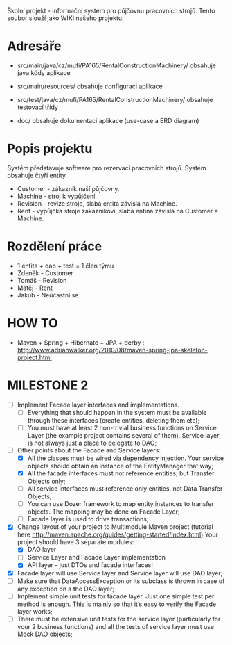 Školní projekt - informační systém pro půjčovnu pracovních strojů.
Tento soubor slouží jako WIKI našeho projektu.

# Adresáře
 * src/main/java/cz/mufi/PA165/RentalConstructionMachinery/
 obsahuje java kódy aplikace
 
 * src/main/resources/
 obsahuje configuraci aplikace
 
 * src/test/java/cz/mufi/PA165/RentalConstructionMachinery/
 obsahuje testovací třídy
 
 * doc/
 obsahuje dokumentaci aplikace (use-case a ERD diagram)

# Popis projektu
 Systém představuje software pro rezervaci pracovních strojů.
 Systém obsahuje čtyři entity.
 * Customer - zákazník naší půjčovny.
 * Machine - stroj k vypůjčení.
 * Revision - revize stroje, slabá entita závislá na Machine.
 * Rent - výpůjčka stroje zákazníkovi, slabá entina závislá na Customer a Machine.
 
# Rozdělení práce
 * 1 entita + dao + test = 1 člen týmu
 * Zdeněk - Customer 
 * Tomáš  - Revision
 * Matěj  - Rent
 * Jakub  - Neúčastní se
 
# HOW TO
 * Maven + Spring + Hibernate + JPA + derby : http://www.adrianwalker.org/2010/08/maven-spring-jpa-skeleton-project.html
 
# MILESTONE 2

- [ ] Implement Facade layer interfaces and implementations.
	- [ ] Everything that should happen in the system must be available through these interfaces (create entities, deleting them etc);
	- [ ] You must have at least 2 non-trivial business functions on Service Layer (the example project contains several of them). Service layer is not always just a  place to delegate to DAO;
- [ ] Other points about the Facade and Service layers:
	- [x] All the classes must be wired via dependency injection. Your service objects should obtain an instance of the EntityManager that way;
	- [x] All the facade interfaces must not reference entities, but Transfer Objects only;
	- [ ] All service interfaces must reference only entities, not Data Transfer Objects;
	- [ ] You can use Dozer framework to map entity instances to transfer objects. The mapping may be done on Facade Layer;
	- [ ] Facade layer is used to drive transactions;
- [x] Change layout of your project to Multimodule Maven project (tutorial here http://maven.apache.org/guides/getting-started/index.html) Your project should have 3 separate modules:
	- [x] DAO layer
	- [ ] Service Layer and Facade Layer implementation
	- [x] API layer - just DTOs and facade interfaces!
- [x] Facade layer will use Service layer and Service layer will use DAO layer;
- [ ] Make sure that DataAccessException or its subclass is thrown in case of any exception on a the DAO layer;
- [ ] Implement simple unit tests for facade layer. Just one simple test per method is enough. This is mainly so that it’s easy to verify the Facade layer works;
- [ ] There must be extensive unit tests for the service layer (particularly for your 2 business functions) and all the tests of service layer must use Mock DAO objects;
